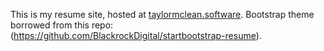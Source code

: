 This is my resume site, hosted at [taylormclean.software](http://taylormclean.software).
Bootstrap theme borrowed from this repo: (https://github.com/BlackrockDigital/startbootstrap-resume).
